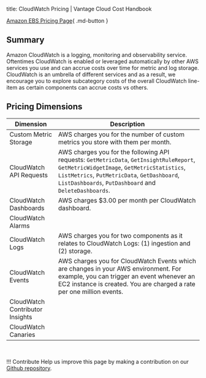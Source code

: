 title: CloudWatch Pricing | Vantage Cloud Cost Handbook

[Amazon EBS Pricing Page](https://aws.amazon.com/cloudwatch/pricing/){ .md-button }

## Summary

Amazon CloudWatch is a logging, monitoring and observability service. Oftentimes CloudWatch is enabled or leveraged automatically by other AWS services you use and can accrue costs over time for metric and log storage. CloudWatch is an umbrella of different services and as a result, we encourage you to explore subcategory costs of the overall CloudWatch line-item as certain components can accrue costs vs others. 

## Pricing Dimensions

| Dimension | Description |
| -------- | -------- |
| Custom Metric Storage | AWS charges you for the number of custom metrics you store with them per month. |
| CloudWatch API Requests | AWS charges you for the following API requests: `GetMetricData`, `GetInsightRuleReport`, `GetMetricWidgetImage`, `GetMetricStatistics`, `ListMetrics`, `PutMetricData`, `GetDashboard`, `ListDashboards`, `PutDashboard` and `DeleteDashboards`. |
| CloudWatch Dashboards | AWS charges $3.00 per month per CloudWatch dashboard.  |
| CloudWatch Alarms |  |
| CloudWatch Logs | AWS charges you for two components as it relates to CloudWatch Logs: (1) ingestion and (2) storage. |
| CloudWatch Events | AWS charges you for CloudWatch Events which are changes in your AWS environment. For example, you can trigger an event whenever an EC2 instance is created. You are charged a rate per one million events. |
| CloudWatch Contributor Insights |  |
| CloudWatch Canaries |  |

<br />

!!! Contribute
	Help us improve this page by making a contribution on our [Github repository](https://github.com/vantage-sh/handbook).